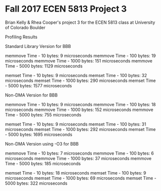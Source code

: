 # Fall 2017 ECEN 5813 Project 3

Brian Kelly & Rhea Cooper's project 3 for the ECEN 5813 class at University of Colorado Boulder

Profiling Results
 
Standard Library Version for BBB

memmove Time - 10 bytes: 9 microseconds
memmove Time - 100 bytes: 19 microseconds
memmove Time - 1000 bytes: 151 microseconds
memmove Time - 5000 bytes: 1129 microseconds

memset Time - 10 bytes: 9 microseconds
memset Time - 100 bytes: 32 microseconds
memset Time - 1000 bytes: 290 microseconds
memset Time - 5000 bytes: 1577 microseconds

Non-DMA Version for BBB

memmove Time - 10 bytes: 9 microseconds
memmove Time - 100 bytes: 18 microseconds
memmove Time - 1000 bytes: 152 microseconds
memmove Time - 5000 bytes: 755 microseconds

memset Time - 10 bytes: 9 microseconds
memset Time - 100 bytes: 31 microseconds
memset Time - 1000 bytes: 292 microseconds
memset Time - 5000 bytes: 1695 microseconds

Non-DMA Version using -O3 for BBB

memmove Time - 10 bytes: 7 microseconds
memmove Time - 100 bytes: 6 microseconds
memmove Time - 1000 bytes: 37 microseconds
memmove Time - 5000 bytes: 185 microseconds

memset Time - 10 bytes: 18 microseconds
memset Time - 100 bytes: 9 microseconds
memset Time - 1000 bytes: 69 microseconds
memset Time - 5000 bytes: 322 microseconds



